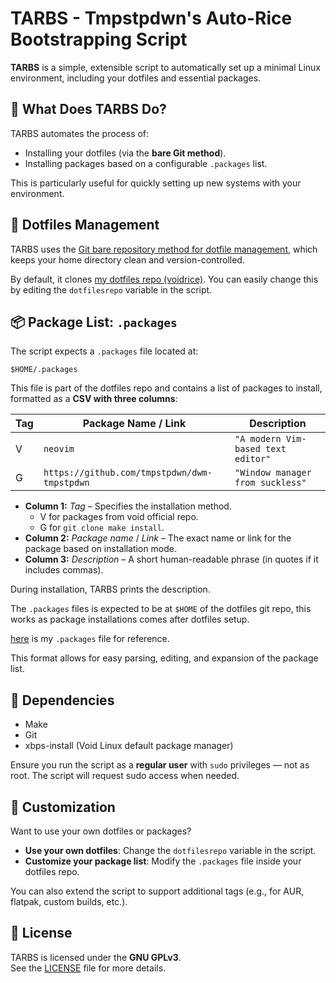 # TARBS - Tmpstpdwn's Auto-Rice Bootstrapping Script

**TARBS** is a simple, extensible script to automatically set up a minimal Linux environment, including your dotfiles and essential packages.

## 🚀 What Does TARBS Do?

TARBS automates the process of:

- Installing your dotfiles (via the **bare Git method**).
- Installing packages based on a configurable `.packages` list.

This is particularly useful for quickly setting up new systems with your environment.

## 📁 Dotfiles Management

TARBS uses the [Git bare repository method for dotfile management](https://www.atlassian.com/git/tutorials/dotfiles), which keeps your home directory clean and version-controlled.

By default, it clones [my dotfiles repo (voidrice)](https://github.com/tmpstpdwn/.dotfiles). You can easily change this by editing the `dotfilesrepo` variable in the script.

## 📦 Package List: `.packages`

The script expects a `.packages` file located at:

```
$HOME/.packages
```

This file is part of the dotfiles repo and contains a list of packages to install, formatted as a **CSV with three columns**:

| Tag | Package Name / Link | Description |
|-----|---------------|-------------|
| V | `neovim` | `"A modern Vim-based text editor"` |
| G | `https://github.com/tmpstpdwn/dwm-tmpstpdwn` | `"Window manager from suckless"` |

- **Column 1:** _Tag_ – Specifies the installation method.
  - V for packages from void official repo.
  - G for `git clone make install`.
- **Column 2:** _Package name_ / _Link_ – The exact name or link for the package based on installation mode.
- **Column 3:** _Description_ – A short human-readable phrase (in quotes if it includes commas).

During installation, TARBS prints the description.

The `.packages` files is expected to be at `$HOME` of the dotfiles git repo, this works
as package installations comes after dotfiles setup.

[here](https://raw.githubusercontent.com/tmpstpdwn/.dotfiles/refs/heads/main/.packages) is my `.packages` file for reference.

This format allows for easy parsing, editing, and expansion of the package list.

## 🧪 Dependencies

- Make
- Git
- xbps-install (Void Linux default package manager)

Ensure you run the script as a **regular user** with `sudo` privileges — not as root. The script will request sudo access when needed.

## 🔧 Customization

Want to use your own dotfiles or packages?

- **Use your own dotfiles**: Change the `dotfilesrepo` variable in the script.
- **Customize your package list**: Modify the `.packages` file inside your dotfiles repo.

You can also extend the script to support additional tags (e.g., for AUR, flatpak, custom builds, etc.).

## 📝 License

TARBS is licensed under the **GNU GPLv3**.  
See the [LICENSE](LICENSE) file for more details.
